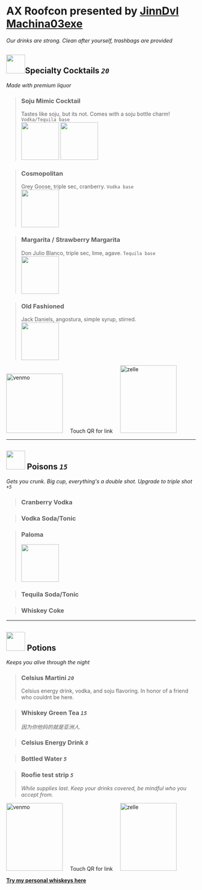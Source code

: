 # AX Roofcon presented by [JinnDvl](https://www.instagram.com/jinndvl/) [Machina03exe](https://www.instagram.com/machina03exe/)
 *Our drinks are strong. Clean after yourself, trashbags are provided*

##  <img src= "drinks.cocktails.png" width="50" height="50">Specialty Cocktails  *`20`* 
*Made with premium liquor*
>### Soju Mimic Cocktail
> Tastes like soju, but its not. Comes with a soju bottle charm! `Vodka/Tequila base`  
><img src= "ax.drinks.soju.png" width="100" height="100">  <img src= "drinks.mimic.png" width="100" height="100">  

>### Cosmopolitan
> Grey Goose, triple sec, cranberry. `Vodka base`  
><img src= "drinks.cosmo.png" width="100" height="100">  

>### Margarita / Strawberry Margarita
> Don Julio Blanco, triple sec, lime, agave. `Tequila base`  
><img src= "drinks.marg.png" width="100" height="100">  

>### Old Fashioned 
> Jack Daniels, angostura, simple syrup, stirred.  
><img src= "drinks.oldfashiond.png" width="100" height="100">  

<a href="https://venmo.com/u/heyyyyjinn"><img src="qr1.jpg" alt="venmo" style="width: 150px; height: 158px;"></a>    &nbsp;   &nbsp;  Touch QR for link &nbsp;   &nbsp;    <a href="https://enroll.zellepay.com/qr-codes?data=eyJuYW1lIjoiSk9OQVRIQU4iLCJ0b2tlbiI6Imp5b3VuZzA2OTZAZ21haWwuY29tIn0="><img src="qr2.jpg" alt="zelle" style="width: 150px; height: 180px;"></a>

---

## <img src= "drinks.poisons.png" width="50" height="50"> Poisons  *`15`*  
*Gets you crunk. Big cup, everything's a double shot. Upgrade to triple shot* *`+5`*

>### Cranberry Vodka 

>### Vodka Soda/Tonic

>### Paloma
><img src= "drinks.paloma.png" width="100" height="100">

>### Tequila Soda/Tonic

>### Whiskey Coke 
---

##  <img src= "drinks.potions.png" width="50" height="50"> Potions
*Keeps you alive through the night*
>### Celsius Martini *`20`*
> Celsius energy drink, vodka, and soju flavoring. In honor of a friend who couldnt be here. 

>### Whiskey Green Tea *`15`*
> *因为你他妈的就是亚洲人.*

>### Celsius Energy Drink *`8`*

>### Bottled Water *`5`* 

>### Roofie test strip *`5`*
> *While supplies last. Keep your drinks covered, be mindful who you accept from.*

<a href="https://venmo.com/u/heyyyyjinn"><img src="qr1.jpg" alt="venmo" style="width: 150px; height: 180px;"></a>    &nbsp;   &nbsp;  Touch QR for link &nbsp;   &nbsp;    <a href="https://enroll.zellepay.com/qr-codes?data=eyJuYW1lIjoiSk9OQVRIQU4iLCJ0b2tlbiI6Imp5b3VuZzA2OTZAZ21haWwuY29tIn0="><img src="qr2.jpg" alt="zelle" style="width: 150px; height: 180px;"></a>

**[Try my personal whiskeys here](https://www.spinandsip.com/whiskeybar)**